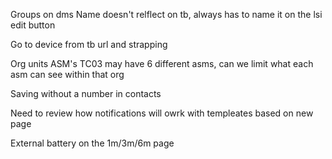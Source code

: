 
Groups on dms
	Name doesn't relflect on tb, always has to name it on the lsi edit button

Go to device from tb url
	and strapping


Org units
	ASM's 
		TC03 may have 6 different asms, can we limit what each asm can see within that org

Saving without a number in contacts

Need to review how notifications will owrk with templeates based on new page

External battery on the 1m/3m/6m page

